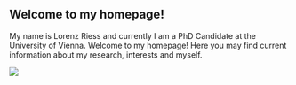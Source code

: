 ## Welcome to my homepage!

My name is Lorenz Riess and currently I am a PhD Candidate at the University of Vienna.
Welcome to my homepage!
Here you may find current information about my research, interests and myself.

![](https://github.com/lorenzriess/lorenzriess.github.io/blob/main/portrait.jpeg)

